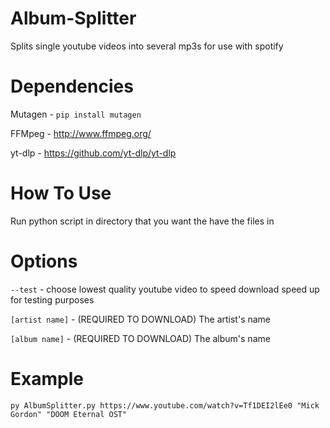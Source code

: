 # Album-Splitter
Splits single youtube videos into several mp3s for use with spotify

# Dependencies

Mutagen - `pip install mutagen`

FFMpeg - http://www.ffmpeg.org/

yt-dlp - https://github.com/yt-dlp/yt-dlp

# How To Use

Run python script in directory that you want the have the files in

# Options

`--test` - choose lowest quality youtube video to speed download speed up for testing purposes

`[artist name]` - (REQUIRED TO DOWNLOAD) The artist's name

`[album name]` - (REQUIRED TO DOWNLOAD) The album's name

# Example

`py AlbumSplitter.py https://www.youtube.com/watch?v=Tf1DEI2lEe0 "Mick Gordon" "DOOM Eternal OST"`
